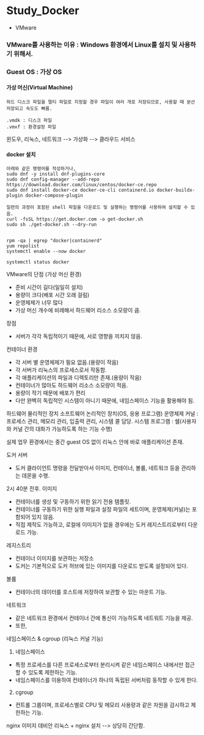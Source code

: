 # Study_Docker

- VMware

### VMware를 사용하는 이유 : Windows 환경에서 Linux를 설치 및 사용하기 위해서.

### Guest OS : 가상 OS

#### 가상 머신(Virtual Machine) 

	하드 디스크 파일을 멀티 파일로 지정할 경우 파일이 여러 개로 저장되므로, 사용할 때 분산 저장되고 속도도 빠름.
 	
  	.vmdk : 디스크 파일
	.vmxf : 환경설정 파일

윈도우, 리눅스, 네트워크 --> 가상화 --> 클라우드 서비스


#### docker 설치

 	아래와 같은 명령어를 작성하거나,
	sudo dnf -y install dnf-plugins-core
	sudo dnf config-manager --add-repo https://download.docker.com/linux/centos/docker-ce.repo
	sudo dnf install docker-ce docker-ce-cli containerd.io docker-buildx-plugin docker-compose-plugin

	일련의 과정이 포함된 shell 파일을 다운로드 및 실행하는 명령어를 사용하여 설치할 수 있음.
	curl -fsSL https://get.docker.com -o get-docker.sh
	sudo sh ./get-docker.sh --dry-run


	rpm -qa | egrep "docker|containerd"
	yum repolist
	systemctl enable --now docker

	systemctl status docker




VMware의 단점 (가상 머신 환경)
- 준비 시간이 길다(일일히 설치)
- 용량이 크다(배포 시간 오래 걸림)
- 운영체제가 너무 많다
- 가상 머신 개수에 비례해서 하드웨어 리소스 소모량이 큼.

장점
- 서버가 각각 독립적이기 때문에, 서로 영향을 끼치지 않음.

컨테이너 환경
- 각 서버 별 운영체제가 필요 없음.(용량이 작음)
- 각 서버가 리눅스의 프로세스로서 작동함.
- 각 애플리케이션의 파일과 디렉토리만 존재.(용량이 작음)
- 컨테이너가 많아도 하드웨어 리소스 소모량이 적음.
- 용량이 작기 때문에 배포가 편리
- 다만 완벽히 독립적인 시스템이 아니기 때문에, 네임스페이스 기능을 활용해야 됨.

하드웨어		물리적인 장치
소프트웨어 	논리적인 장치(OS, 응용 프로그램)
운영체제		커널 : 프로세스 관리, 메모리 관리, 입출력 관리, 시스템 콜 담당.
			시스템 프로그램 : 쉘(사용자와 커널 간의 대화가 가능하도록 하는 기능 수행)

실제 업무 환경에서는 중간 guest OS 없이 리눅스 안에 바로 애플리케이션 존재.

도커 서버
- 도커 클라이언트 명령을 전달받아서 이미지, 컨테이너, 볼륨, 네트워크 등을 관리하는 데몬을 수행.

2시 40분 전후.
이미지
- 컨테이너를 생성 및 구동하기 위한 읽기 전용 템플릿.
- 컨테이너를 구동하기 위한 실행 파일과 설정 파일의 세트이며, 운영체제(커널)는 포함되어 있지 않음.
- 직접 제작도 가능하고, 로컬에 이미지가 없을 경우에는 도커 레지스트리로부터 다운로드 가능.

레지스트리
- 컨테이너 이미지를 보관하는 저장소
- 도커는 기본적으로 도커 허브에 있는 이미지를 다운로드 받도록 설정되어 있다.

볼륨
- 컨테이너의 데이터를 호스트에 저장하여 보관할 수 있는 마운트 기능.

네트워크
- 같은 네트워크 환경에서 컨테이너 간에 통신이 가능하도록 네트워트 기능을 제공.
- 또한, 


네임스페이스 & cgroup (리눅스 커널 기능)

1) 네임스페이스
- 특정 프로세스를 다른 프로세스로부터 분리시켜 같은 네임스페이스 내에서만 접근할 수 있도록 제한하는 기능.
- 네임스페이스를 이용하여 컨테이너가 하나의 독립된 서버처럼 동작할 수 있게 한다.

2) cgroup

- 컨트롤 그룹이며, 프로세스별로 CPU 및 메모리 사용량과 같은 자원을 감시하고 제한하는 기능.

nginx 이미지 
데비안 리눅스 + nginx 설치 --> 상당히 간단함.


